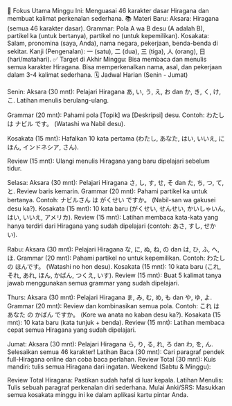 🎯 Fokus Utama Minggu Ini: Menguasai 46 karakter dasar Hiragana dan membuat kalimat perkenalan sederhana.
📚 Materi Baru:
Aksara: Hiragana (semua 46 karakter dasar).
Grammar: Pola A wa B desu (A adalah B), partikel ka (untuk bertanya), partikel no (untuk kepemilikan).
Kosakata: Salam, pronomina (saya, Anda), nama negara, pekerjaan, benda-benda di sekitar.
Kanji (Pengenalan): 一 (satu), 二 (dua), 三 (tiga), 人 (orang), 日 (hari/matahari).
✅ Target di Akhir Minggu: Bisa membaca dan menulis semua karakter Hiragana. Bisa memperkenalkan nama, asal, dan pekerjaan dalam 3-4 kalimat sederhana.
🗓️ Jadwal Harian (Senin - Jumat)

Senin:
Aksara (30 mnt): Pelajari Hiragana あ, い, う, え, お dan か, き, く, け, こ. Latihan menulis berulang-ulang.

Grammar (20 mnt): Pahami pola [Topik] wa [Deskripsi] desu. Contoh: わたし は ナビル です。 (Watashi wa Nabil desu).

Kosakata (15 mnt): Hafalkan 10 kata pertama (わたし, あなた, はい, いいえ, にほん, インドネシア, さん).

Review (15 mnt): Ulangi menulis Hiragana yang baru dipelajari sebelum tidur.


Selasa:
Aksara (30 mnt): Pelajari Hiragana さ, し, す, せ, そ dan た, ち, つ, て, と. Review baris kemarin.
Grammar (20 mnt): Pahami partikel ka untuk bertanya. Contoh: ナビルさん は がくせい ですか。 (Nabil-san wa gakusei desu ka?).
Kosakata (15 mnt): 10 kata baru (がくせい, せんせい, かいしゃいん, はい, いいえ, アメリカ).
Review (15 mnt): Latihan membaca kata-kata yang hanya terdiri dari Hiragana yang sudah dipelajari (contoh: あさ, すし, せかい).

Rabu:
Aksara (30 mnt): Pelajari Hiragana な, に, ぬ, ね, の dan は, ひ, ふ, へ, ほ.
Grammar (20 mnt): Pahami partikel no untuk kepemilikan. Contoh: わたし の ほんです。 (Watashi no hon desu).
Kosakata (15 mnt): 10 kata baru (これ, それ, あれ, ほん, かばん, つくえ, いす).
Review (15 mnt): Buat 5 kalimat tanya jawab menggunakan semua grammar yang sudah dipelajari.

Thurs:
Aksara (30 mnt): Pelajari Hiragana ま, み, む, め, も dan や, ゆ, よ.
Grammar (20 mnt): Review dan kombinasikan semua pola. Contoh: これ は あなた の かばん ですか。 (Kore wa anata no kaban desu ka?).
Kosakata (15 mnt): 10 kata baru (kata tunjuk + benda).
Review (15 mnt): Latihan membaca cepat semua Hiragana yang sudah dipelajari.

Jumat:
Aksara (30 mnt): Pelajari Hiragana ら, り, る, れ, ろ dan わ, を, ん. Selesaikan semua 46 karakter!
Latihan Baca (30 mnt): Cari paragraf pendek full-Hiragana online dan coba baca perlahan.
Review Total (30 mnt): Kuis mandiri: tulis semua Hiragana dari ingatan.
Weekend (Sabtu & Minggu):

Review Total Hiragana: Pastikan sudah hafal di luar kepala.
Latihan Menulis: Tulis sebuah paragraf perkenalan diri sederhana.
Mulai Anki/SRS: Masukkan semua kosakata minggu ini ke dalam aplikasi kartu pintar Anda.
